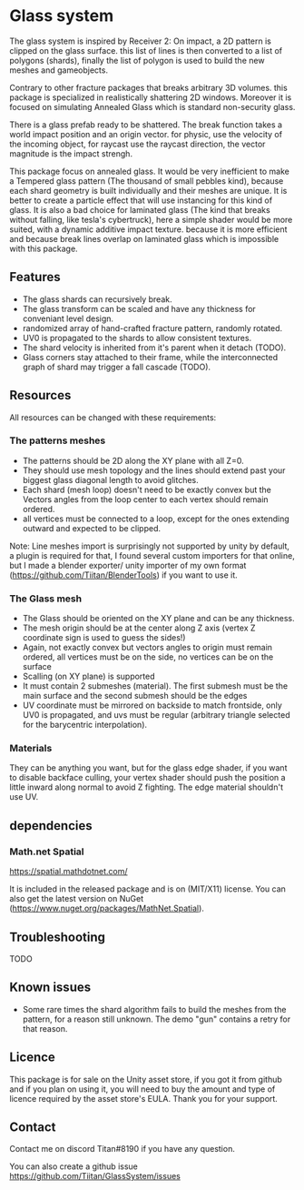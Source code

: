 # Glass system

The glass system is inspired by Receiver 2: On impact, a 2D pattern is clipped on the glass surface. this list of lines is then converted to a list of polygons (shards), finally the list of polygon is used to build the new meshes and gameobjects.

Contrary to other fracture packages that breaks arbitrary 3D volumes. this package is specialized in realistically shattering 2D windows. Moreover it is focused on simulating Annealed Glass which is standard non-security glass.

There is a glass prefab ready to be shattered. The break function takes a world impact position and an origin vector. for physic, use the velocity of the incoming object, for raycast use the raycast direction, the vector magnitude is the impact strengh.

This package focus on annealed glass. It would be very inefficient to make a Tempered glass pattern (The thousand of small pebbles kind), because each shard geometry is built individually and their meshes are unique. It is better to create a particle effect that will use instancing for this kind of glass.
It is also a bad choice for laminated glass (The kind that breaks without falling, like tesla's cybertruck), here a simple shader would be more suited, with a dynamic additive impact texture. because it is more efficient and because break lines overlap on laminated glass which is impossible with this package.

## Features
- The glass shards can recursively break.
- The glass transform can be scaled and have any thickness for conveniant level design.
- randomized array of hand-crafted fracture pattern, randomly rotated.
- UV0 is propagated to the shards to allow consistent textures.
- The shard velocity is inherited from it's parent when it detach (TODO).
- Glass corners stay attached to their frame, while the interconnected graph of shard may trigger a fall cascade (TODO).

## Resources
All resources can be changed with these requirements:

### The patterns meshes
- The patterns should be 2D along the XY plane with all Z=0.
- They should use mesh topology and the lines should extend past your biggest glass diagonal length to avoid glitches.
- Each shard (mesh loop) doesn't need to be exactly convex but the Vectors angles from the loop center to each vertex should remain ordered.
- all vertices must be connected to a loop, except for the ones extending outward and expected to be clipped.

Note: Line meshes import is surprisingly not supported by unity by default, a plugin is required for that, I found several custom importers for that online, but 
I  made a blender exporter/ unity importer of my own format (https://github.com/Tiitan/BlenderTools) if you want to use it.

### The Glass mesh

- The Glass should be oriented on the XY plane and can be any thickness. 
- The mesh origin should be at the center along Z axis (vertex Z coordinate sign is used to guess the sides!)
- Again, not exactly convex but vectors angles to origin must remain ordered, all vertices must be on the side, no vertices can be on the surface
- Scalling (on XY plane) is supported
- It must contain 2 submeshes (material). The first submesh must be the main surface and the second submesh should be the edges
- UV coordinate must be mirrored on backside to match frontside, only UV0 is propagated, and uvs must be regular (arbitrary triangle selected for the barycentric interpolation).

### Materials
They can be anything you want, but for the glass edge shader, if you want to disable backface culling, your vertex shader should push the position a little inward along normal to avoid Z fighting.
The edge material shouldn't use UV.

## dependencies

### Math.net Spatial
https://spatial.mathdotnet.com/

It is included in the released package and is on (MIT/X11) license. You can also get the latest version on NuGet (https://www.nuget.org/packages/MathNet.Spatial).

## Troubleshooting

TODO

## Known issues
- Some rare times the shard algorithm fails to build the meshes from the pattern, for a reason still unknown. The demo "gun" contains a retry for that reason.

## Licence
This package is for sale on the Unity asset store, if you got it from github and if you plan on using it, you will need to buy the amount and type of licence required by the asset store's EULA. Thank you for your support.

## Contact 
Contact me on discord Titan#8190 if you have any question.

You can also create a github issue https://github.com/Tiitan/GlassSystem/issues

